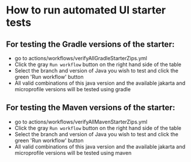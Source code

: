 # How to run automated UI starter tests

## For testing the Gradle versions of the starter:
- go to actions/workflows/verifyAllGradleStarterZips.yml
- Click the gray `Run workflow` button on the right hand side of the table 
- Select the branch and version of Java you wish to test and click the green 'Run workflow' button
- All valid combinations of this java version and the available jakarta and microprofile versions will be tested using gradle

## For testing the Maven versions of the starter:
- go to actions/workflows/verifyAllMavenStarterZips.yml
- Click the gray `Run workflow` button on the right hand side of the table 
- Select the branch and version of Java you wish to test and click the green 'Run workflow' button
- All valid combinations of this java version and the available jakarta and microprofile versions will be tested using maven
